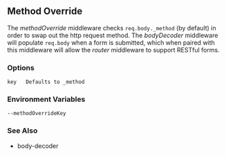 ## Method Override

The _methodOverride_ middleware checks `req.body._method` (by default) in order to swap out the http request method.
The _bodyDecoder_ middleware will populate `req.body` when a form is submitted, which when paired with
this middleware will allow the _router_ middleware to support RESTful forms.

### Options

    key   Defaults to _method

### Environment Variables

    --methodOverrideKey

### See Also

  * body-decoder
